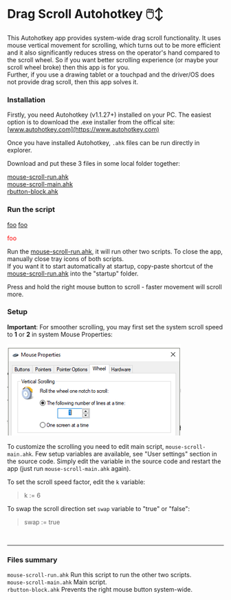 # Drag Scroll Autohotkey 🖱️↕
This Autohotkey app provides system-wide drag scroll functionality. It uses mouse vertical movement for scrolling, which turns out to be more efficient and it also significantly reduces stress on the operator's hand compared to the scroll wheel. So if you want better scrolling experience (or maybe your scroll wheel broke) then this app is for you.  
Further, if you use a drawing tablet or a touchpad and the driver/OS does not provide drag scroll, then this app solves it.

### Installation
Firstly, you need Autohotkey (v1.1.27+) installed on your PC. The easiest option is to download the .exe installer from the offical site: [www.autohotkey.com](https://www.autohotkey.com)  

Once you have installed Autohotkey, `.ahk` files can be run directly in explorer.  

Download and put these 3 files in some local folder together:  

[mouse-scroll-run.ahk](mouse-scroll-run.ahk)  
[mouse-scroll-main.ahk](mouse-scroll-main.ahk)  
[rbutton-block.ahk](rbutton-block.ahk)  


### Run the script

<a href="../..">foo</a>
<a href="" style="pointer-events: none">foo</a>
<p style="color:#FF0000">foo</p>

Run the [mouse-scroll-run.ahk](), it will run other two scripts.  To close the app, manually close tray icons of both scripts.  
If you want it to start automatically at startup, copy-paste shortcut of the [mouse-scroll-run.ahk](../) into the "startup" folder. 

Press and hold the right mouse button to scroll - faster movement will scroll more.

### Setup 
**Important**: For smoother scrolling, you may first set the system scroll speed to **1** or **2** in system Mouse Properties:   

<img src="./img/wheel.png">  
 
To customize the scrolling you need to edit main script, `mouse-scroll-main.ahk`.
Few setup variables are available, see "User settings" section in the source code. Simply edit the variable in the source code and restart the app 
(just run `mouse-scroll-main.ahk` again).

To set the scroll speed factor, edit the `k` variable:  
> k := 6  

To swap the scroll direction set `swap` variable to "true" or "false":
> swap := true

<br>

---

### Files summary
`mouse-scroll-run.ahk` Run this script to run the other two scripts.  
`mouse-scroll-main.ahk` Main script.  
`rbutton-block.ahk` Prevents the right mouse button system-wide.
